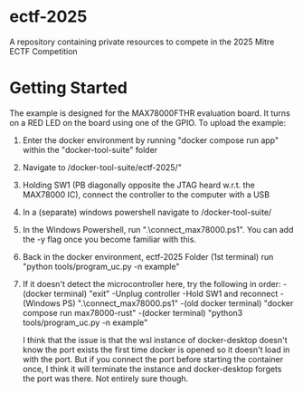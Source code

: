 # ectf-2025
A repository containing private resources to compete in the 2025 Mitre ECTF Competition

# Getting Started
The example is designed for the MAX78000FTHR evaluation board. It turns on a RED LED on the board using one of the GPIO.
To upload the example:

1) Enter the docker environment by running "docker compose run app" within the "docker-tool-suite" folder
2) Navigate to /docker-tool-suite/ectf-2025/"
3) Holding SW1 (PB diagonally opposite the JTAG heard w.r.t. the MAX78000 IC), connect the controller to the computer with a USB
4) In a (separate) windows powershell navigate to /docker-tool-suite/
5) In the Windows Powershell, run ".\connect_max78000.ps1". You can add the -y flag once you become familiar with this.
6) Back in the docker environment, ectf-2025 Folder (1st terminal) run "python tools/program_uc.py -n example"
7) If it doesn't detect the microcontroller here, try the following in order:
    -(docker terminal) "exit"
    -Unplug controller
    -Hold SW1 and reconnect
    -(Windows PS) ".\connect_max78000.ps1"
    -(old docker terminal) "docker compose run max78000-rust"
    -(docker terminal) "python3 tools/program_uc.py -n example"

    I think that the issue is that the wsl instance of docker-desktop doesn't know the port exists the first time docker is opened so it doesn't load in with the port. But if you connect the port before starting the container once, I think it will terminate the instance and docker-desktop forgets the port was there.  Not entirely sure though.